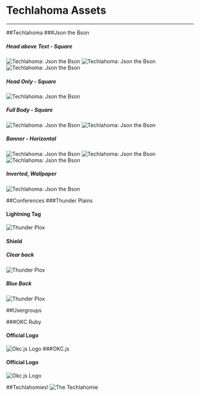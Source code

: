 # Techlahoma Assets
---

##Techlahoma
###Json the Bson

##### Head above Text - Square
![Techlahoma: Json the Bson](Json_the_bson/techlahoma_buffalo_text_under.png)
![Techlahoma: Json the Bson](Json_the_bson/techlahoma_buffalo_text_under_1500x500.1.png)
![Techlahoma: Json the Bson](Json_the_bson/techlahoma_buffalo_text_under_1500x500.png)

##### Head Only - Square
![Techlahoma: Json the Bson](Json_the_bson/techlahoma_buffalo_head_only.png)

##### Full Body - Square
![Techlahoma: Json the Bson](Json_the_bson/techlahoma_full_square.png)
![Techlahoma: Json the Bson](Json_the_bson/techlahoma_header_background.png)

##### Banner - Horizontal
![Techlahoma: Json the Bson](Json_the_bson/techlahoma_horizontaltext.png)
![Techlahoma: Json the Bson](Json_the_bson/techlahoma_1.png)
![Techlahoma: Json the Bson](Json_the_bson/techlahoma_horizontaltext.1.png)

##### Inverted, Wallpaper
![Techlahoma: Json the Bson](Json_the_bson/techlahoma_buffalo_text_under_inverted.png)


##Conferences
###Thunder Plains
#### Lightning Tag
![Thunder Plox](conferences/tp-bolt.png)
#### Shield
##### Clear back
![Thunder Plox](conferences/tp-logo-shield.png)
##### Blue Back
![Thunder Plox](conferences/tp-logo-shield-2.png)

##Usergroups

###OKC Ruby
#### Official Logo 
![Okc.js Logo](usergroup/okc_ruby_logo.png)
###OKC.js
#### Official Logo
![Okc.js Logo](usergroup/okcjs_logo.png)

##Techlahomies!
![The Techlahomie](FOAR_THE_KIDZ/techlahomie.png)


